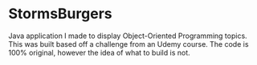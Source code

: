 # StormsBurgers
Java application I made to display Object-Oriented Programming topics.  This was built based off a challenge from an Udemy course.  The code is 100% original, however the idea of what to build is not.

